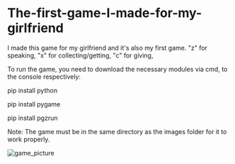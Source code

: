 # The-first-game-I-made-for-my-girlfriend

I made this game for my girlfriend and it's also my first game. "z" for speaking, "x" for collecting/getting, "c" for giving,

To run the game, you need to download the necessary modules via cmd, to the console respectively:

pip install python

pip install pygame

pip install pgzrun

Note: The game must be in the same directory as the images folder for it to work 
properly.

![game_picture](https://github.com/AdaGullerBey/The-first-game-I-made-for-my-girlfriend/assets/161199565/03d9574b-2b25-4aff-866d-4a279830d5f6)


